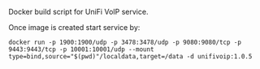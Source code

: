 Docker build script for UniFi VoIP service.

Once image is created start service by:

``docker run -p 1900:1900/udp
     -p 3478:3478/udp
     -p 9080:9080/tcp
     -p 9443:9443/tcp
     -p 10001:10001/udp
     --mount type=bind,source="$(pwd)"/localdata,target=/data
     -d unifivoip:1.0.5
``
